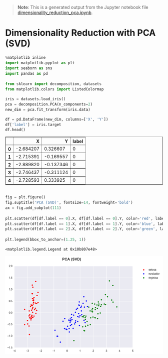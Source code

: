 >**Note**: This is a generated output from the Jupyter notebook file [dimensionality_reduction_pca.ipynb](dimensionality_reduction_pca.ipynb).

# Dimensionality Reduction with PCA (SVD)


```python
%matplotlib inline
import matplotlib.pyplot as plt
import seaborn as sns
import pandas as pd

from sklearn import decomposition, datasets
from matplotlib.colors import ListedColormap


```


```python
iris = datasets.load_iris()
pca = decomposition.PCA(n_components=2)
new_dim = pca.fit_transform(iris.data)
```


```python
df = pd.DataFrame(new_dim, columns=['X', 'Y'])
df['label'] = iris.target
df.head()
```




<div>
<table border="1" class="dataframe">
  <thead>
    <tr style="text-align: right;">
      <th></th>
      <th>X</th>
      <th>Y</th>
      <th>label</th>
    </tr>
  </thead>
  <tbody>
    <tr>
      <th>0</th>
      <td>-2.684207</td>
      <td>0.326607</td>
      <td>0</td>
    </tr>
    <tr>
      <th>1</th>
      <td>-2.715391</td>
      <td>-0.169557</td>
      <td>0</td>
    </tr>
    <tr>
      <th>2</th>
      <td>-2.889820</td>
      <td>-0.137346</td>
      <td>0</td>
    </tr>
    <tr>
      <th>3</th>
      <td>-2.746437</td>
      <td>-0.311124</td>
      <td>0</td>
    </tr>
    <tr>
      <th>4</th>
      <td>-2.728593</td>
      <td>0.333925</td>
      <td>0</td>
    </tr>
  </tbody>
</table>
</div>




```python

fig = plt.figure()
fig.suptitle('PCA (SVD)', fontsize=14, fontweight='bold')
ax = fig.add_subplot(111)

plt.scatter(df[df.label == 0].X, df[df.label == 0].Y, color='red', label=iris.target_names[0])
plt.scatter(df[df.label == 1].X, df[df.label == 1].Y, color='blue', label=iris.target_names[1])
plt.scatter(df[df.label == 2].X, df[df.label == 2].Y, color='green', label=iris.target_names[2])

plt.legend(bbox_to_anchor=(1.25, 1))
```




    <matplotlib.legend.Legend at 0x10b807e48>




    
![png](dimensionality_reduction_pca_files/dimensionality_reduction_pca_4_1.png)
    
